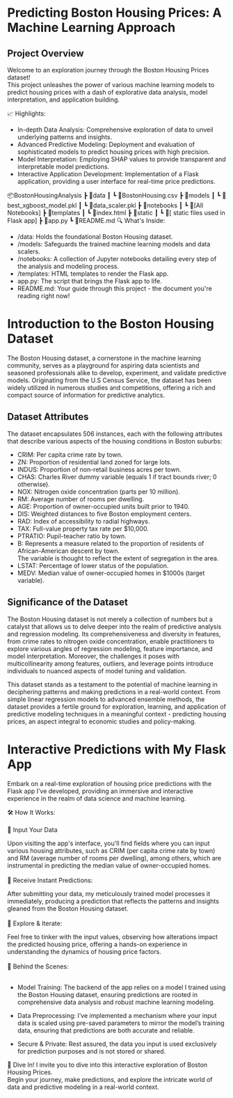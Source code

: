 # Predicting Boston Housing Prices: A Machine Learning Approach

## Project Overview
Welcome to an exploration journey through the Boston Housing Prices dataset! <br>
This project unleashes the power of various machine learning models to predict housing prices with a dash of explorative data analysis, model interpretation, and application building.

📈 Highlights:
* In-depth Data Analysis: Comprehensive exploration of data to unveil underlying patterns and insights.
* Advanced Predictive Modeling: Deployment and evaluation of sophisticated models to predict housing prices with high precision.
* Model Interpretation: Employing SHAP values to provide transparent and interpretable model predictions.
* Interactive Application Development: Implementation of a Flask application, providing a user interface for real-time price predictions.

📦BostonHousingAnalysis
 ┣ 📂data
 ┃ ┗ 📜BostonHousing.csv
 ┣ 📂models
 ┃ ┗ 📜best_xgboost_model.pkl
 ┃ ┗ 📜data_scaler.pkl
 ┣ 📂notebooks
 ┃ ┗ 📜[All Notebooks]
 ┣ 📂templates
 ┃ ┗ 📜index.html
 ┣ 📂static
 ┃ ┗ 📜[ static files used in Flask app]
 ┣ 📜app.py
 ┗ 📜README.md
🔍 What's Inside:

* /data: Holds the foundational Boston Housing dataset.
* /models: Safeguards the trained machine learning models and data scalers.
* /notebooks: A collection of Jupyter notebooks detailing every step of the analysis and modeling process.
* /templates: HTML templates to render the Flask app.
* app.py: The script that brings the Flask app to life.
* README.md: Your guide through this project - the document you're reading right now!

# Introduction to the Boston Housing Dataset
The Boston Housing dataset, a cornerstone in the machine learning community, serves as a playground for aspiring data scientists and seasoned professionals alike to develop, experiment, and validate predictive models. Originating from the U.S Census Service, the dataset has been widely utilized in numerous studies and competitions, offering a rich and compact source of information for predictive analytics.

## Dataset Attributes
The dataset encapsulates 506 instances, each with the following attributes that describe various aspects of the housing conditions in Boston suburbs:

* CRIM: Per capita crime rate by town.
* ZN: Proportion of residential land zoned for large lots.
* INDUS: Proportion of non-retail business acres per town.
* CHAS: Charles River dummy variable (equals 1 if tract bounds river; 0 otherwise).
* NOX: Nitrogen oxide concentration (parts per 10 million).
* RM: Average number of rooms per dwelling.
* AGE: Proportion of owner-occupied units built prior to 1940.
* DIS: Weighted distances to five Boston employment centers.
* RAD: Index of accessibility to radial highways.
* TAX: Full-value property tax rate per $10,000.
* PTRATIO: Pupil-teacher ratio by town.
* B: Represents a measure related to the proportion of residents of African-American descent by town.<br> The variable is thought to reflect the extent of segregation in the area.
* LSTAT: Percentage of lower status of the population.
* MEDV: Median value of owner-occupied homes in $1000s (target variable).
## Significance of the Dataset
The Boston Housing dataset is not merely a collection of numbers but a catalyst that allows us to delve deeper into the realm of predictive analysis and regression modeling. Its comprehensiveness and diversity in features, from crime rates to nitrogen oxide concentration, enable practitioners to explore various angles of regression modeling, feature importance, and model interpretation. Moreover, the challenges it poses with multicollinearity among features, outliers, and leverage points introduce individuals to nuanced aspects of model tuning and validation.

This dataset stands as a testament to the potential of machine learning in deciphering patterns and making predictions in a real-world context. From simple linear regression models to advanced ensemble methods, the dataset provides a fertile ground for exploration, learning, and application of predictive modeling techniques in a meaningful context - predicting housing prices, an aspect integral to economic studies and policy-making.

# Interactive Predictions with My Flask App
Embark on a real-time exploration of housing price predictions with the Flask app I’ve developed, providing an immersive and interactive experience in the realm of data science and machine learning.

🛠 How It Works:<br><br>
🔢 Input Your Data

Upon visiting the app's interface, you'll find fields where you can input various housing attributes, such as CRIM (per capita crime rate by town) and RM (average number of rooms per dwelling), among others, which are instrumental in predicting the median value of owner-occupied homes.<br><br>
🏡 Receive Instant Predictions:

After submitting your data, my meticulously trained model processes it immediately, producing a prediction that reflects the patterns and insights gleaned from the Boston Housing dataset.<br><br>
🔄 Explore & Iterate:

Feel free to tinker with the input values, observing how alterations impact the predicted housing price, offering a hands-on experience in understanding the dynamics of housing price factors.<br><br>
🧠 Behind the Scenes:<br><br>
* Model Training: The backend of the app relies on a model I trained using the Boston Housing dataset, ensuring predictions are rooted in comprehensive data analysis and robust machine learning modeling.

* Data Preprocessing: I’ve implemented a mechanism where your input data is scaled using pre-saved parameters to mirror the model’s training data, ensuring that predictions are both accurate and reliable.

* Secure & Private: Rest assured, the data you input is used exclusively for prediction purposes and is not stored or shared.

🎉 Dive In!
I invite you to dive into this interactive exploration of Boston Housing Prices.<br> Begin your journey, make predictions, and explore the intricate world of data and predictive modeling in a real-world context.
